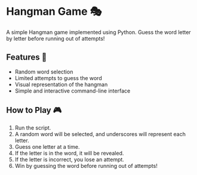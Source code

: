 # Hangman Game 🎭   
                                
A simple Hangman game implemented using Python. Guess the word letter by letter before running out of attempts!  
   
## Features 🚀 
- Random word selection 
- Limited attempts to guess the word 
- Visual representation of the hangman
- Simple and interactive command-line interface
 
## How to Play 🎮
1. Run the script.
2. A random word will be selected, and underscores will represent each letter.
3. Guess one letter at a time.
4. If the letter is in the word, it will be revealed.
5. If the letter is incorrect, you lose an attempt.
6. Win by guessing the word before running out of attempts!

